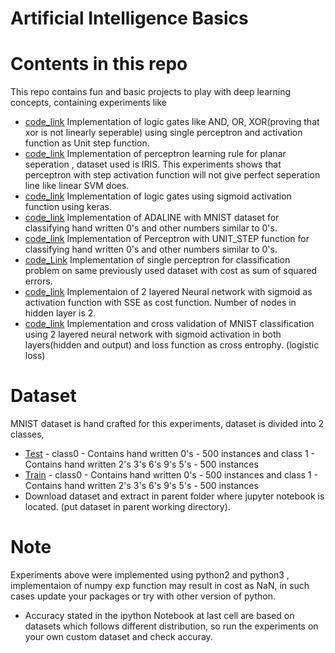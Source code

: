 # Artificial Intelligence Basics

# Contents in this repo
This repo contains fun and basic projects to play with deep learning concepts, containing experiments like 
* [code_link](https://github.com/RaviRaaja/fun_deeplearning/blob/master/AND_OR_XOR_perceptron.py) Implementation of logic gates like AND, OR, XOR(proving that xor is not linearly seperable) using single perceptron and activation function as Unit step function.
* [code_link](https://github.com/RaviRaaja/fun_deeplearning/blob/master/IRIS_perceptron.ipynb) Implementation of perceptron learning rule for planar seperation , dataset used is IRIS. This experiments shows that perceptron with step activation function will not give perfect seperation line like linear SVM does.
* [code_link](https://github.com/RaviRaaja/fun_deeplearning/blob/master/Logic_gates_using_keras_sigmoid.ipynb) Implementation of logic gates using sigmoid activation function using keras.
* [code_link](https://github.com/RaviRaaja/fun_deeplearning/blob/master/MNIST_Adaline_with_single_perceptron.ipynb) Implementation of ADALINE with MNIST dataset for classifying hand written 0's and other numbers similar to 0's.
* [code_link](https://github.com/RaviRaaja/fun_deeplearning/blob/master/MNIST_using_single_perceptron_UNIT_STEP_Function.ipynb) Implementation of Perceptron with UNIT_STEP function for classifying hand written 0's and other numbers similar to 0's.
* [code_Link](https://github.com/RaviRaaja/fun_deeplearning/blob/master/Mnist_sigmoid_1perceptron_SSE.ipynb) Implementation of single perceptron for classification problem on same previously used dataset with cost as sum of squared errors.
* [code_link](https://github.com/RaviRaaja/fun_deeplearning/blob/master/Mnist_2layer_sigmoid_SSE.ipynb) Implementaion of 2 layered Neural network with sigmoid as activation function with SSE as cost function. Number of nodes in hidden layer is 2.
* [code_link](https://github.com/RaviRaaja/fun_deeplearning/blob/master/Mnist_2layer_sigmoid_logloss.ipynb) Implementation and cross validation of MNIST classification using 2 layered neural network with sigmoid activation in both layers(hidden and output) and loss function as cross entrophy. (logistic loss)

# Dataset 
MNIST dataset is hand crafted for this experiments, dataset is divided into 2 classes,
* [Test](https://drive.google.com/open?id=1fj2G5SnfQsRyKyVQ8U5XLPrjzmZp-H82) - class0 - Contains hand written 0's - 500 instances and class 1 - Contains hand written 2's 3's 6's 9's 5's - 500 instances
* [Train](https://drive.google.com/open?id=1qCDIBMvN-P9icQQM7huCt0_EOaLpZjsJ) - class0 -  Contains hand written 0's - 500 instances and class 1 - Contains hand written 2's 3's 6's 9's 5's - 500 instances
* Download dataset and extract in parent folder where jupyter notebook is located. (put dataset in parent working directory).

# Note
Experiments above were implemented using python2 and python3 , implementaion of numpy exp function may result in cost as NaN, in such cases update your packages or try with other version of python.
* Accuracy stated in the ipython Notebook at last cell are based on datasets which follows different distribution, so run the experiments on your own custom dataset and check accuray.



